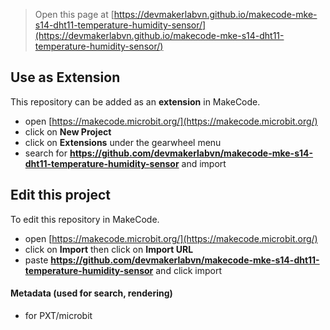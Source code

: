 
> Open this page at [https://devmakerlabvn.github.io/makecode-mke-s14-dht11-temperature-humidity-sensor/](https://devmakerlabvn.github.io/makecode-mke-s14-dht11-temperature-humidity-sensor/)

## Use as Extension

This repository can be added as an **extension** in MakeCode.

* open [https://makecode.microbit.org/](https://makecode.microbit.org/)
* click on **New Project**
* click on **Extensions** under the gearwheel menu
* search for **https://github.com/devmakerlabvn/makecode-mke-s14-dht11-temperature-humidity-sensor** and import

## Edit this project

To edit this repository in MakeCode.

* open [https://makecode.microbit.org/](https://makecode.microbit.org/)
* click on **Import** then click on **Import URL**
* paste **https://github.com/devmakerlabvn/makecode-mke-s14-dht11-temperature-humidity-sensor** and click import

#### Metadata (used for search, rendering)

* for PXT/microbit
<script src="https://makecode.com/gh-pages-embed.js"></script><script>makeCodeRender("{{ site.makecode.home_url }}", "{{ site.github.owner_name }}/{{ site.github.repository_name }}");</script>
